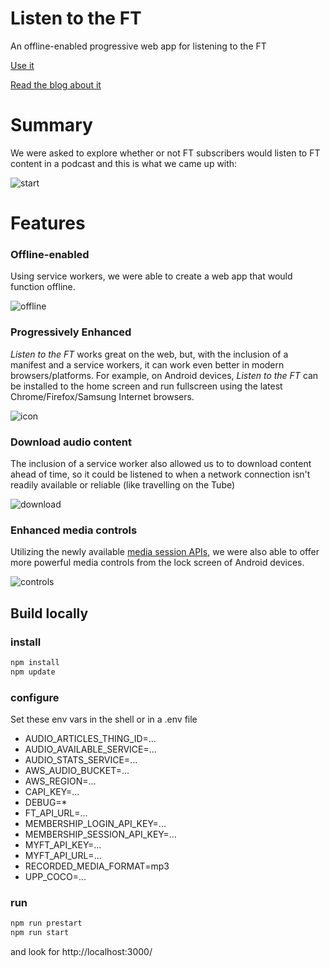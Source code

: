 # Listen to the FT
An offline-enabled progressive web app for listening to the FT

[Use it](https://listen.ft.com)

[Read the blog about it](http://labs.ft.com/2017/02/listen-to-the-ft)

# Summary

We were asked to explore whether or not FT subscribers would listen to FT content in a podcast and this is what we came up with:

![start](https://cloud.githubusercontent.com/assets/913687/23973963/9c003a3e-09d0-11e7-9998-edbea4c71e83.gif)

# Features

### Offline-enabled

Using service workers, we were able to create a web app that would function offline.

![offline](https://cloud.githubusercontent.com/assets/913687/23973947/818b8a96-09d0-11e7-8789-c06d5db84b2c.gif)

### Progressively Enhanced

_Listen to the FT_ works great on the web, but, with the inclusion of a manifest and a service workers, it can work even better in modern browsers/platforms. For example, on Android devices, _Listen to the FT_ can be installed to the home screen and run fullscreen using the latest Chrome/Firefox/Samsung Internet browsers.

![icon](https://cloud.githubusercontent.com/assets/913687/23974304/7816a39a-09d2-11e7-8082-1741320a3979.png)

### Download audio content

The inclusion of a service worker also allowed us to to download content ahead of time, so it could be listened to when a network connection isn't readily available or reliable (like travelling on the Tube)

![download](https://cloud.githubusercontent.com/assets/913687/23973981/af95841e-09d0-11e7-8a9d-56d78db360fd.gif)

### Enhanced media controls

Utilizing the newly available [media session APIs](https://developers.google.com/web/updates/2017/02/media-session), we were also able to offer more powerful media controls from the lock screen of Android devices.

![controls](https://cloud.githubusercontent.com/assets/913687/23974321/90c6ce10-09d2-11e7-8414-a567e566e94e.png)

## Build locally

### install

```sh
npm install
npm update
```

### configure

Set these env vars in the shell or in a .env file

* AUDIO_ARTICLES_THING_ID=...
* AUDIO_AVAILABLE_SERVICE=...
* AUDIO_STATS_SERVICE=...
* AWS_AUDIO_BUCKET=...
* AWS_REGION=...
* CAPI_KEY=...
* DEBUG=*
* FT_API_URL=...
* MEMBERSHIP_LOGIN_API_KEY=...
* MEMBERSHIP_SESSION_API_KEY=...
* MYFT_API_KEY=...
* MYFT_API_URL=...
* RECORDED_MEDIA_FORMAT=mp3
* UPP_COCO=...

### run

```sh
npm run prestart
npm run start
```

and look for http://localhost:3000/
